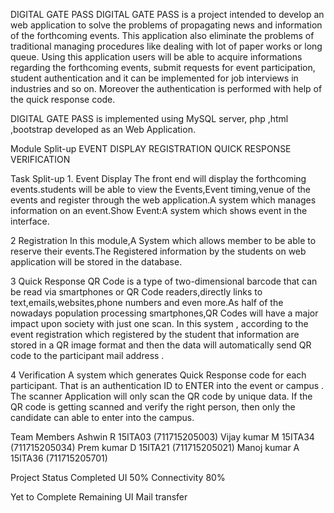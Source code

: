 DIGITAL GATE PASS
DIGITAL GATE PASS is a project intended to develop an web application to solve the problems of propagating news and information of the forthcoming events. This application also eliminate the problems of traditional managing procedures like dealing with lot of paper works or long queue. Using this application users will be able to acquire informations regarding the forthcoming events, submit requests for event participation, student authentication and it can be implemented for job interviews in industries and so on. Moreover the authentication is performed with help of the quick response code.

DIGITAL GATE PASS is implemented using MySQL server, php ,html ,bootstrap developed as an Web Application.

Module Split-up
EVENT DISPLAY REGISTRATION QUICK RESPONSE VERIFICATION

Task Split-up
1.
Event Display
The front end will display the forthcoming events.students will be able to view the Events,Event timing,venue of the events and register through the web application.A system which manages information on an event.Show Event:A system which shows event in the interface.

2
Registration
In this module,A System which allows member to be able to reserve their events.The Registered information by the students on web application will be stored in the database.

3
Quick Response
QR Code is a type of two-dimensional barcode that can be read via smartphones or QR Code readers,directly links to text,emails,websites,phone numbers and even more.As half of the nowadays population processing smartphones,QR Codes will have a major impact upon society with just one scan. In this system , according to the event registration which registered by the student that information are stored in a QR image format and then the data will automatically send QR code to the participant mail address .

4
Verification
A system which generates Quick Response code for each participant. That is an authentication ID to ENTER into the event or campus . The scanner Application will only scan the QR code by unique data. If the QR code is getting scanned and verify the right person, then only the candidate can able to enter into the campus.

Team Members
Ashwin R 15ITA03 (711715205003) Vijay kumar M 15ITA34 (711715205034) Prem kumar D 15ITA21 (711715205021) Manoj kumar A 15ITA36 (711715205701)

Project Status
Completed UI 50% Connectivity 80%

Yet to Complete
Remaining UI Mail transfer
